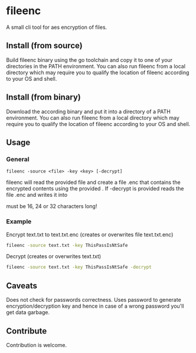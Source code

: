 # fileenc
A small cli tool for aes encryption of files.

## Install (from source)
Build fileenc binary using the go toolchain and copy it to one of your directories in the PATH environment. You can also run 
fileenc from a local directory which may require you to qualify the location of fileenc according to your OS and shell.

## Install (from binary)
Download the according binary and put it into a directory of a PATH environment. You can also run 
fileenc from a local directory which may require you to qualify the location of fileenc according to your OS and shell.

## Usage

### General

`fileenc -source <file> -key <key> [-decrypt]` 

fileenc will read the provided file and create a file <file>.enc that contains the encrypted contents using the provided <key>. 
If -decrypt is provided reads the file <file>.enc and writes it into <file>

<key> must be 16, 24 or 32 characters long!

### Example

Encrypt text.txt to text.txt.enc (creates or overwrites file text.txt.enc)

```sh
fileenc -source text.txt -key ThisPassIsNtSafe
```

Decrypt (creates or overwrites text.txt)

```sh
fileenc -source text.txt -key ThisPassIsNtSafe -decrypt
```
## Caveats

Does not check for passwords correctness. Uses password to generate encryption/decryption key and hence in case of a wrong
password you'll get data garbage. 

## Contribute

Contribution is welcome.

